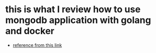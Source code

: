 # this is what I review how to use mongodb application with golang and docker
- [reference from this link](https://www.geeksforgeeks.org/how-to-use-go-with-mongodb/)  

